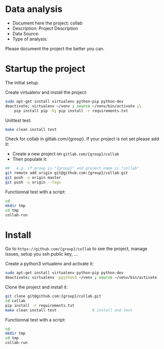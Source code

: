 # Data analysis
- Document here the project: collab
- Description: Project Description
- Data Source:
- Type of analysis:

Please document the project the better you can.

# Startup the project

The initial setup.

Create virtualenv and install the project:
```bash
sudo apt-get install virtualenv python-pip python-dev
deactivate; virtualenv ~/venv ; source ~/venv/bin/activate ;\
    pip install pip -U; pip install -r requirements.txt
```

Unittest test:
```bash
make clean install test
```

Check for collab in gitlab.com/{group}.
If your project is not set please add it:

- Create a new project on `gitlab.com/{group}/collab`
- Then populate it:

```bash
##   e.g. if group is "{group}" and project_name is "collab"
git remote add origin git@github.com:{group}/collab.git
git push -u origin master
git push -u origin --tags
```

Functionnal test with a script:

```bash
cd
mkdir tmp
cd tmp
collab-run
```

# Install

Go to `https://github.com/{group}/collab` to see the project, manage issues,
setup you ssh public key, ...

Create a python3 virtualenv and activate it:

```bash
sudo apt-get install virtualenv python-pip python-dev
deactivate; virtualenv -ppython3 ~/venv ; source ~/venv/bin/activate
```

Clone the project and install it:

```bash
git clone git@github.com:{group}/collab.git
cd collab
pip install -r requirements.txt
make clean install test                # install and test
```
Functionnal test with a script:

```bash
cd
mkdir tmp
cd tmp
collab-run
```
